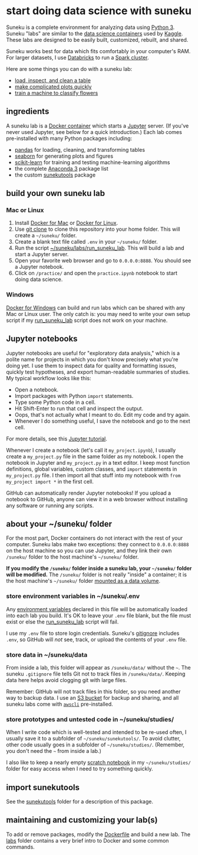 # start doing data science with suneku

Suneku is a complete environment for analyzing data using [Python 3](https://www.python.org/).  
Suneku "labs" are similar to the [data science containers](http://blog.kaggle.com/2016/02/05/how-to-get-started-with-data-science-in-containers/) used by [Kaggle](https://www.kaggle.com/).  
These labs are designed to be easily built, customized, rebuilt, and shared.

Suneku works best for data which fits comfortably in your computer's RAM.  
For larger datasets, I use [Databricks](https://databricks.com/) to run a [Spark cluster](http://spark.apache.org/).

Here are some things you can do with a suneku lab:
* [load, inspect, and clean a table](https://github.com/samkennerly/suneku/blob/master/practice/practice.ipynb)
* [make complicated plots quickly](https://github.com/samkennerly/suneku/blob/master/sunekutools/viz/viz.ipynb)
* [train a machine to classify flowers](https://github.com/samkennerly/suneku/blob/master/sunekutools/ml/logistic_classifier.ipynb)



## ingredients

A suneku lab is a [Docker container](https://www.docker.com/what-docker) which starts a [Jupyter](http://jupyter.org/) server. (If you've never used Jupyter, see below for a quick introduction.) Each lab comes pre-installed with many Python packages including:
* [pandas](http://pandas.pydata.org/) for loading, cleaning, and transforming tables
* [seaborn](http://seaborn.pydata.org/) for generating plots and figures
* [scikit-learn](http://scikit-learn.org/stable/) for training and testing machine-learning algorithms
* the complete [Anaconda 3](https://docs.continuum.io/anaconda/pkg-docs) package list
* the custom [sunekutools](https://github.com/samkennerly/suneku/tree/master/sunekutools) package


## build your own suneku lab

### Mac or Linux
1. Install [Docker for Mac](https://docs.docker.com/docker-for-mac/) or [Docker for Linux](https://docs.docker.com/engine/installation/linux/).
2. Use [git clone](https://help.github.com/articles/cloning-a-repository/) to clone this repository into your home folder.  This will create a `~/suneku/` folder.
3. Create a blank text file called `.env` in your `~/suneku/` folder.
4. Run the script [~/suneku/labs/run_suneku_lab](https://github.com/samkennerly/suneku/blob/master/labs/run_suneku_lab). This will build a lab and start a Jupyter server.
5. Open your favorite web browser and go to `0.0.0.0:8888`. You should see a Jupyter notebook.
6. Click on `/practice/` and open the `practice.ipynb` notebook to start doing data science.


### Windows

[Docker for Windows](https://docs.docker.com/docker-for-windows/) can build and run labs which can be shared with any Mac or Linux user. The only catch is: you may need to write your own setup script if my [run_suneku_lab](https://github.com/samkennerly/suneku/blob/master/labs/run_suneku_lab) script does not work on your machine.


## Jupyter notebooks

Jupyter notebooks are useful for "exploratory data analysis," which is a polite name for projects in which you don't know precisely what you're doing yet. I use them to inspect data for quality and formatting issues, quickly test hypotheses, and export human-readable summaries of studies. My typical workflow looks like this:

* Open a notebook.
* Import packages with Python `import` statements.
* Type some Python code in a cell.
* Hit Shift-Enter to run that cell and inspect the output.
* Oops, that's not actually what I meant to do. Edit my code and try again.
* Whenever I do something useful, I save the notebook and go to the next cell.

For more details, see this [Jupyter tutorial](http://nbviewer.jupyter.org/github/jupyter/notebook/blob/master/docs/source/examples/Notebook/Notebook%20Basics.ipynb).

Whenever I create a notebook (let's call it `my_project.ipynb`), I usually create a `my_project.py` file in the same folder as my notebook. I open the notebook in Jupyter and `my_project.py` in a text editor. I keep most function definitions, global variables, custom classes, and `import` statements in `my_project.py` file. I then import all that stuff into my notebook with `from my_project import *` in the first cell.

GitHub can automatically render Jupyter notebooks! If you upload a notebook to GitHub, anyone can view it in a web browser without installing any software or running any scripts. 


## about your ~/suneku/ folder

For the most part, Docker containers do not interact with the rest of your computer. Suneku labs make two exceptions: they connect to `0.0.0.0:8888` on the host machine so you can use Jupyter, and they link their own `/suneku/` folder to the host machine's `~/suneku/` folder.

**If you modify the `/suneku/` folder inside a suneku lab, your `~/suneku/` folder will be modified.** The `/suneku/` folder is not really "inside" a container; it is the host machine's `~/suneku/` folder [mounted as a data volume](https://docs.docker.com/engine/tutorials/dockervolumes/#/mount-a-host-directory-as-a-data-volume).


### store environment variables in ~/suneku/.env

Any [environment variables](https://en.wikipedia.org/wiki/Environment_variable) declared in this file will be automatically loaded into each lab you build. It's OK to leave your `.env` file blank, but the file must exist or else the [run_suneku_lab](https://github.com/samkennerly/suneku/blob/master/labs/run_suneku_lab) script will fail.

I use my `.env` file to store login credentials. Suneku's [gitignore](https://git-scm.com/docs/gitignore) includes `.env`, so GitHub will _not_ see, track, or upload the contents of your `.env` file.


### store data in ~/suneku/data

From inside a lab, this folder will appear as `/suneku/data/` without the `~`. The suneku `.gitignore` file tells Git not to track files in `/suneku/data/`. Keeping data here helps avoid clogging git with large files.

Remember: GitHub will not track files in this folder, so you need another way to backup data. I use an [S3 bucket](https://aws.amazon.com/s3/) for backup and sharing, and all suneku labs come with [`awscli`](https://aws.amazon.com/cli/) pre-installed.


### store prototypes and untested code in ~/suneku/studies/

When I write code which is well-tested and intended to be re-used often, I usually save it to a subfolder of `~/suneku/sunekutools/`. To avoid clutter, other code usually goes in a subfolder of `~/suneku/studies/`. (Remember, you don't need the `~` from inside a lab.)

I also like to keep a nearly empty [scratch notebook](https://github.com/samkennerly/suneku/blob/master/studies/scratch.ipynb) in my `~/suneku/studies/` folder for easy access when I need to try something quickly.


## import sunekutools

See the [sunekutools](https://github.com/samkennerly/suneku/tree/master/sunekutools) folder for a description of this package.


## maintaining and customizing your lab(s)

To add or remove packages, modify the [Dockerfile](https://github.com/samkennerly/suneku/blob/master/labs/latest/Dockerfile) and build a new lab. The [labs](https://github.com/samkennerly/suneku/tree/master/labs) folder contains a very brief intro to Docker and some common commands.
